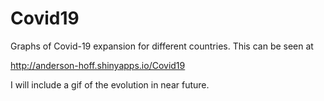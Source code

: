 # Covid19
Graphs of Covid-19 expansion for different countries.
This can be seen at

http://anderson-hoff.shinyapps.io/Covid19

I will include a gif of the evolution in near future.

